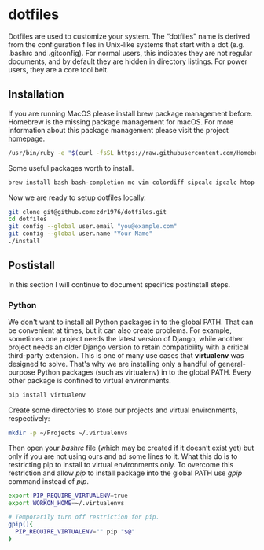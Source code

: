 # dotfiles

Dotfiles are used to customize your system. The “dotfiles” name is derived
from the configuration files in Unix-like systems that start with a dot
(e.g. .bashrc and .gitconfig). For normal users, this indicates they are not
regular documents, and by default they are hidden in directory listings.
For power users, they are a core tool belt.

## Installation

If you are running MacOS please install brew package management before. Homebrew
is the missing package management for macOS. For more information about this
package management please visit the project [homepage](http://brew.sh/).

```bash
/usr/bin/ruby -e "$(curl -fsSL https://raw.githubusercontent.com/Homebrew/install/master/install)"
```

Some useful packages worth to install.
```bash
brew install bash bash-completion mc vim colordiff sipcalc ipcalc htop ssh-copy-id wget python python3 cloc golang cmake
```

Now we are ready to setup dotfiles locally.

```bash
git clone git@github.com:zdr1976/dotfiles.git
cd dotfiles
git config --global user.email "you@example.com"
git config --global user.name "Your Name"
./install
```

## Postistall
In this section I will continue to document specifics postinstall steps.

### Python
We don't want to install all Python packages in to the global PATH. That can be convenient
at times, but it can also create problems. For example, sometimes one project needs the
latest version of Django, while another project needs an older Django version to retain
compatibility with a critical third-party extension. This is one of many use cases that
**virtualenv** was designed to solve. That's why we are installing only a handful of
general-purpose Python packages (such as virtualenv) in to the global PATH. Every other
package is confined to virtual environments.

```bash
pip install virtualenv
```

Create some directories to store our projects and virtual environments, respectively:

```bash
mkdir -p ~/Projects ~/.virtualenvs
```

Then open your *bashrc* file (which may be created if it doesn’t exist yet) but only
if you are not using ours and ad some lines to it. What this do is to restricting pip
to install to virtual environments only. To overcome this restriction and allow *pip*
to install package into the global PATH use *gpip* command instead of *pip*.
```bash
export PIP_REQUIRE_VIRTUALENV=true
export WORKON_HOME=~/.virtualenvs

# Temporarily turn off restriction for pip.
gpip(){
  PIP_REQUIRE_VIRTUALENV="" pip "$@"
}
```
